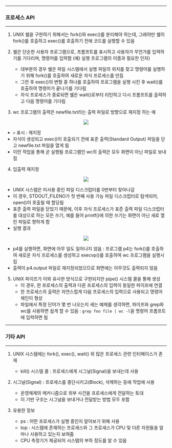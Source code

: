 -----
### 프로세스 API
-----
1. UNIX 쉘을 구현하기 위해서는 fork()와 exec()를 분리해야 하는데, 그래야만 쉘이 fork()를 호출하고 exec()를 호출하기 전에 코드를 실행할 수 있음
2. 쉘은 단순한 사용자 프로그램으로, 프롬프트를 표시하고 사용자가 무언가를 입력하기를 기다리며, 명령어를 입력함 (예) 실행 프로그램의 이름과 필요한 인자)
   - 대부분의 경우 쉘은 파일 시스템에서 실행 파일의 위치를 찾고 명령어를 실행하기 위해 fork()를 호출하여 새로운 자식 프로세스를 만듬
   - 그런 후 exec()의 변형 중 하나를 호출하여 프로그램을 실행 시킨 후 wait()를 호출하여 명령어가 끝나기를 기다림
   - 자식 프로세스가 종료되면 쉘은 wait()로부터 리턴하고 다시 프롬프트를 출력하고 다음 명령어를 기다림

3. wc 프로그램의 출력은 newfile.txt라는 출력 파일로 방향으로 재지정 하는 예
<div align="center">
<img src="https://github.com/user-attachments/assets/edc2f6be-43ea-4843-8e75-31edf2dac66f">
</div>

  - ```>``` 표시 : 재지정
  - 자식이 생성되고 exec()이 호출되기 전에 표준 출력(Standard Output) 파일을 닫고 newfile.txt 파일을 열게 됨
  - 이런 작업을 통해 곧 실행될 프로그램인 wc의 출력은 모두 화면이 아닌 파일로 보내짐

4. 입출력 재지정
<div align="center">
<img src="https://github.com/user-attachments/assets/14023437-7462-4810-9863-f19194138727">
</div>

  - UNIX 시스템은 미사용 중인 파일 디스크럽터를 0번부터 찾아나감
  - 이 경우, STDOUT_FILENO가 첫 번째 사용 가능 파일 디스크럽터로 탐색되어, open()이 호출될 때 할당됨
  - 표준 출력 파일을 닫았기 때문에, 이후 자식 프로세스가 표준 출력 파일 디스크럽터를 대상으로 하는 모든 쓰기, 예를 들어 printf()에 의한 쓰기는 화면이 아닌 새로 열린 파일로 향하게 함
  - 실행 결과
<div align="center">
<img src="https://github.com/user-attachments/assets/e8d85b64-af61-4cab-a104-bb2d5e4a1fa9">
</div>

   - p4를 실행하면, 화면에 아무 일도 일어나지 않음 : 프로그램 p4는 fork()를 호출하여 새로운 자식 프로세스를 생성하고 execvp()를 호출하여 wc 프로그램을 실행시킴
   - 출력이 p4.output 파일로 재지정되었으므로 화면에는 아무것도 출력되지 않음

5. UNIX 파이프가 이와 유사한 방식으로 구현되지만 pipe() 시스템 콜을 통해 생성
   - 이 경우, 한 프로세스의 출력과 다른 프로세스의 입력이 동일한 파이프에 연결
   - 한 프로세스의 출력은 자연스럽게 다음 프로세스의 입력으로 사용되고 명령어 체인이 형성
   - 파일에서 특정 단어가 몇 번 나오는지 세는 예제를 생각하면, 파이프와 grep와 wc를 사용하면 쉽게 할 수 있음 : ```grep foo file | wc -l```을 명령어 프롬프트에 입력하면 됨

-----
### 기타 API
-----
1. UNIX 시스템에는 fork(), exec(), wait() 외 많은 프로세스 관련 인터페이스가 존재
   - kill() 시스템 콜 : 프로세스에게 시그널(Signal)을 보내는데 사용
2. 시그널(Signal) : 프로세스를 중단시키고(Block), 삭제하는 등에 작업에 사용
   - 운영체제의 메커니즘으로 외부 사건을 프로세스에게 전달하는 토대
   - 이 기반 구조는 시그널을 보내거나 전달받는 방법 모두 포함

3. 유용한 정보
   - ps : 어떤 프로세스가 실행 중인지 알아보기 위해 사용
   - top : 시스템에 존재하는 프로세스와 그 프로세스가 CPU 및 다른 자원들을 얼마나 사용하고 있는지 보여줌
   - CPU 측정기가 제공되어 시스템의 부하 정도를 알 수 있음
